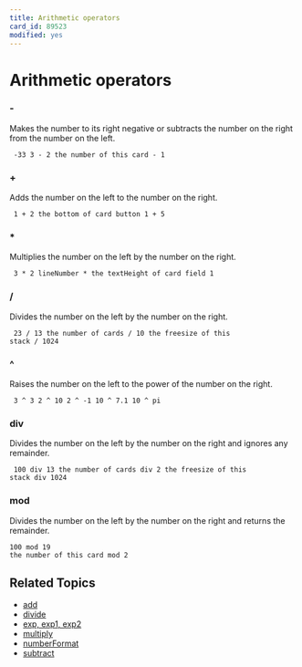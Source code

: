 ```yaml
---
title: Arithmetic operators
card_id: 89523
modified: yes
---
```


# Arithmetic operators

### -

Makes the number to its right negative or subtracts the number on the right from the number on the left.

<code><pre>
-33
3 - 2
the number of this card - 1
</pre></code>

### +

Adds the number on the left to the number on the right.

<code><pre>
1 + 2
the bottom of card button 1 + 5
</pre></code>

### *

Multiplies the number on the left by the number on the right.

<code><pre>
3 * 2
lineNumber * the textHeight of card field 1
</pre></code>

### /

Divides the number on the left by the number on the right.

<code><pre>
23 / 13
the number of cards / 10
the freesize of this stack / 1024
</pre></code>

### ^

Raises the number on the left to the power of the number on the right.

<code><pre>
3 ^ 3
2 ^ 10
2 ^ -1
10 ^ 7.1
10 ^ pi
</pre></code>

### div

Divides the number on the left by the number on the right and ignores any remainder.

<code><pre>
100 div 13
the number of cards div 2
the freesize of this stack div 1024
</pre></code>

### mod

Divides the number on the left by the number on the right and returns the remainder.

```
100 mod 19
the number of this card mod 2
```

## Related Topics

* [add](/HyperTalkReference/commands/add)
* [divide](/HyperTalkReference/commands/divide)
* [exp, exp1, exp2](/HyperTalkReference/functions/exp-exp1-exp2)
* [multiply](/HyperTalkReference/commands/multiply)
* [numberFormat](/HyperTalkReference/properties/numberFormat)
* [subtract](/HyperTalkReference/commands/subtract)
